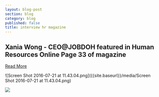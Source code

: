 ```yaml
---
layout: blog-post
section: blog
category: blog
published: false
title: interview hr magazine
---
```

## Xania Wong - CEO@JOBDOH featured in Human Resources Online Page 33 of magazine

[Read More](https://lnkd.in/fd_PMgq )

![Screen Shot 2016-07-21 at 11.43.04.png]({{site.baseurl}}/media/Screen Shot 2016-07-21 at 11.43.04.png)

![]({{site.baseurl}}/media/Screen%20Shot%202016-07-21%20at%2011.43.04.png)

